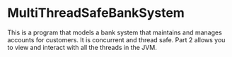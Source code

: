 # MultiThreadSafeBankSystem
This is a program that models a bank system that maintains and manages accounts for customers. It is concurrent and thread safe.
Part 2 allows you to view and interact with all the threads in the JVM.

